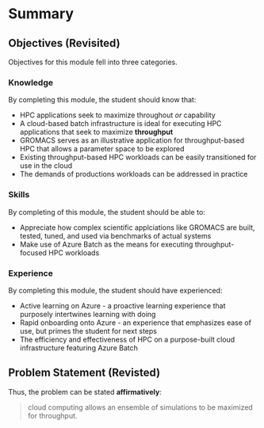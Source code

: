 # Summary

## Objectives (Revisited)

Objectives for this module fell into three categories.

### Knowledge

By completing this module, the student should know that:

- HPC applications seek to maximize throughout _or_ capability  
- A cloud-based batch infrastructure is ideal for executing HPC applications that seek to maximize **throughput**
- GROMACS serves as an illustrative application for throughput-based HPC that allows a parameter space to be explored 
- Existing throughput-based HPC workloads can be easily transitioned for use in the cloud 
- The demands of productions workloads can be addressed in practice 

### Skills

By completing of this module, the student should be able to:

- Appreciate how complex scientific applciations like GROMACS are built, tested, tuned, and used via benchmarks of actual systems 
- Make use of Azure Batch as the means for executing throughput-focused HPC workloads 

### Experience

By completing this module, the student should have experienced:

- Active learning on Azure - a proactive learning experience that purposely intertwines learning with doing 
- Rapid onboarding onto Azure - an experience that emphasizes ease of use, but primes the student for next steps  
- The efficiency and effectiveness of HPC on a purpose-built cloud infrastructure featuring Azure Batch 

## Problem Statement (Revisted)

Thus, the problem can be stated **affirmatively**:

> cloud computing allows an ensemble of simulations to be maximized for throughput.